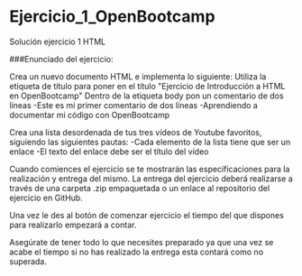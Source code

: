 # Ejercicio_1_OpenBootcamp
Solución ejercicio 1 HTML


###Enunciado del ejercicio:

Crea un nuevo documento HTML e implementa lo siguiente:
Utiliza la etiqueta de título para poner en el título "Ejercicio de Introducción a HTML en OpenBootcamp"
Dentro de la etiqueta body pon un comentario de dos líneas
-Este es mi primer comentario de dos líneas
-Aprendiendo a documentar mi código con OpenBootcamp

Crea una lista desordenada de tus tres vídeos de Youtube favoritos, siguiendo las siguientes pautas:
-Cada elemento de la lista tiene que ser un enlace
-El texto del enlace debe ser el título del vídeo


Cuando comiences el ejercicio se te mostrarán las especificaciones para la realización y entrega del mismo. La entrega del ejercicio deberá realizarse a través de una carpeta .zip empaquetada o un enlace al repositorio del ejercicio en GitHub.


Una vez le des al botón de comenzar ejercicio el tiempo del que dispones para realizarlo empezará a contar.


Asegúrate de tener todo lo que necesites preparado ya que una vez se acabe el tiempo si no has realizado la entrega esta contará como no superada.